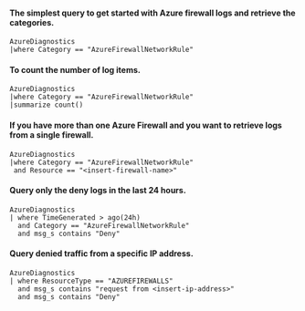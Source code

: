 #### The simplest query to get started with Azure firewall logs and retrieve the categories.
```OQL
AzureDiagnostics
|where Category == "AzureFirewallNetworkRule"
```

#### To count the number of log items.
```OQL
AzureDiagnostics
|where Category == "AzureFirewallNetworkRule"
|summarize count()
```

#### If you have more than one Azure Firewall and you want to retrieve logs from a single firewall.
```OQL
AzureDiagnostics
|where Category == "AzureFirewallNetworkRule"
 and Resource == "<insert-firewall-name>"
```

#### Query only the deny logs in the last 24 hours.
```OQL
AzureDiagnostics 
| where TimeGenerated > ago(24h)
  and Category == "AzureFirewallNetworkRule"
  and msg_s contains "Deny" 
```
#### Query denied traffic from a specific IP address.
```OQL
AzureDiagnostics 
| where ResourceType == "AZUREFIREWALLS"
  and msg_s contains "request from <insert-ip-address>"
  and msg_s contains "Deny"
```